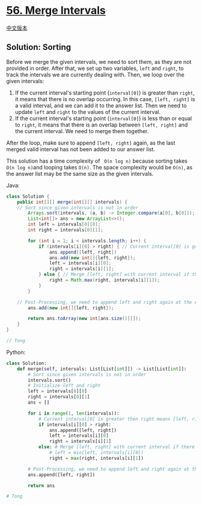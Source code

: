 # [56. Merge Intervals](https://leetcode.com/problems/merge-intervals/)

[中文版本](/Solution_CN/0056_Merge_Intervals_CN.md)

## Solution: Sorting

Before we merge the given intervals, we need to sort them, as they are not provided in order. After that, we set up two variables, `left` and `right`, to track the intervals we are currently dealing with. Then, we loop over the given intervals:

1. If the current interval's starting point (`interval[0]`) is greater than `right`, it means that there is no overlap occurring. In this case, `[left, right]` is a valid interval, and we can add it to the answer list. Then we need to update `left` and `right` to the values of the current interval.
2. If the current interval's starting point (`interval[0]`) is less than or equal to `right`, it means that there is an overlap between `[left, right]` and the current interval. We need to merge them together.

After the loop, make sure to append `[left, right]` again, as the last merged valid interval has not been added to our answer list.

This solution has a time complexity of ` O(n log n)` because sorting takes `O(n log n)`and looping takes `O(n)`. The space complexity would be `O(n)`, as the answer list may be the same size as the given intervals.

Java:

```java
class Solution {
    public int[][] merge(int[][] intervals) {
	// Sort since given intervals is not in order
        Arrays.sort(intervals, (a, b) -> Integer.compare(a[0], b[0]));
        List<int[]> ans = new ArrayList<>();
        int left = intervals[0][0];
        int right = intervals[0][1];

        for (int i = 1; i < intervals.length; i++) {
            if (intervals[i][0] > right) { // Current interval[0] is greater then right means [left, right] has not overlap with current interval, we can append it to ans and update left and right to current intervals
                ans.append([left, right])
                ans.add(new int[]{left, right});
                left = intervals[i][0];
                right = intervals[i][1];
            } else { // Merge [left, right] with current interval if there's a overlap
                right = Math.max(right, intervals[i][1]);
            }
        }

	// Post-Processing, we need to append left and right again at the end since last merged interval not added
        ans.add(new int[]{left, right});

        return ans.toArray(new int[ans.size()][]);
    }
}

// Tong
```

Python:

```python
class Solution:
    def merge(self, intervals: List[List[int]]) -> List[List[int]]:
        # Sort since given intervals is not in order
        intervals.sort()
        # Initialize left and right
        left = intervals[0][0]
        right = intervals[0][1]
        ans = []

        for i in range(1, len(intervals)):
            # Current interval[0] is greater then right means [left, right] has not overlap with current interval, we can append it to ans and update left and right to current intervals
            if intervals[i][0] > right:
                ans.append([left, right])
                left = intervals[i][0]
                right = intervals[i][1]
            else: # Merge [left, right] with current interval if there's a overlap
                # left = min(left, intervals[i][0])
                right = max(right, intervals[i][1])

        # Post-Processing, we need to append left and right again at the end since last merged interval has not been added
        ans.append([left, right])

        return ans

# Tong
```
